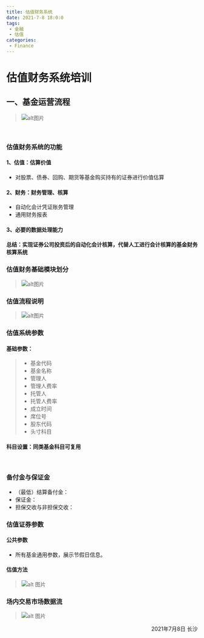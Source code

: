 ```yaml
---
title: 估值财务系统
date: 2021-7-8 18:0:0
tags:
 - 金融
 - 估值
categories: 
 - Finance
---
```

<!-- 
**目录**

[[TOC]] -->

# 估值财务系统培训

## 一、基金运营流程
> ![alt图片](https://z3.ax1x.com/2021/07/08/RLgpEq.png)
<br>

### 估值财务系统的功能
#### 1、估值：**估算价值**
- 对股票、债券、回购、期货等基金购买持有的证券进行价值估算
#### 2、财务：**财务管理、核算**
- 自动化会计凭证账务管理
- 通用财务报表
#### 3、必要的数据处理能力

#### 总结：**实现证券公司投资后的自动化会计核算，代替人工进行会计核算的基金财务核算系统**

### 估值财务基础模块划分
> ![alt图片](https://z3.ax1x.com/2021/07/08/RL2Fot.png)

### 估值流程说明
> ![alt图片](https://z3.ax1x.com/2021/07/08/RL2nyQ.png)

### 估值系统参数
#### 基础参数：
> - 基金代码
> - 基金名称
> - 管理人
> - 管理人费率
> - 托管人
> - 托管人费率
> - 成立时间
> - 席位号
> - 股东代码
> - 头寸科目
#### 科目设置：同类基金科目可复用
<br>

### 备付金与保证金
- （最低）结算备付金：
- 保证金：
- 担保交收与非担保交收：

### 估值证券参数
#### 公共参数
- 所有基金通用参数，展示节假日信息。
#### 估值方法
> ![alt 图片](https://z3.ax1x.com/2021/07/08/RLW6qH.png)

### 场内交易市场数据流
> ![alt 图片](https://z3.ax1x.com/2021/07/08/RLqvMn.png)




<p align="right">2021年7月8日 长沙</p>